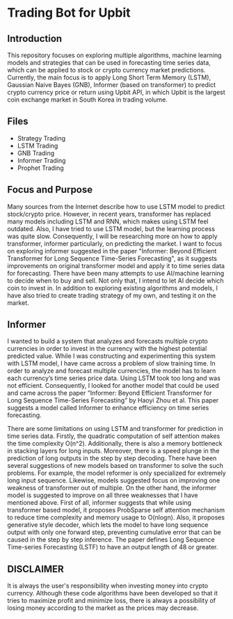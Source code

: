 # Trading Bot for Upbit

## Introduction
This repository focuses on exploring multiple algorithms, machine learning models and strategies that can be used in forecasting
time series data, which can be applied to stock or crypto currency market predictions.
Currently, the main focus is to apply Long Short Term Memory (LSTM), Gaussian Naive Bayes (GNB), Informer (based on transformer)
to predict crypto currency price or return using Upbit API, in which Upbit is the largest coin exchange market in South Korea in trading volume. 

## Files
- Strategy Trading
- LSTM Trading
- GNB Trading
- Informer Trading
- Prophet Trading

## Focus and Purpose
Many sources from the Internet describe how to use LSTM model to predict stock/crypto price. However, in recent years, transformer has replaced many models including
LSTM and RNN, which makes using LSTM feel outdated. Also, I have tried to use LSTM model, but the learning process was quite slow. Consequently, I will be researching more on how to apply transformer, informer particularly, on
predicting the market. I want to focus on exploring informer suggested in the paper "Informer: Beyond Efficient Transformer for Long Sequence Time-Series Forecasting", as it 
suggests improvements on original transformer model and apply it to time series data for forecasting.
There have been many attempts to use AI/machine learning to decide when to buy and sell. Not only that, I intend to let AI decide which coin to invest in.
In addition to exploring existing algorithms and models, I have also tried to create trading strategy of my own, and testing it on the market.

## Informer

I wanted to build a system that analyzes and forecasts multiple crypto currencies in order to invest in the currency with the highest potential predicted value. While I was constructing and experimenting this system with LSTM model, I have came across a problem of slow training time. In order to analyze and forecast multiple currencies, the model has to learn each currency’s time series price data. Using LSTM took too long and was not efficient. Consequently, I looked for another model that could be used and came across the paper “Informer: Beyond Efficient Transformer for Long Sequence Time-Series Forecasting” by Haoyi Zhou et al. This paper suggests a model called Informer to enhance efficiency on time series forecasting. 

There are some limitations on using LSTM and transformer for prediction in time series data. Firstly, the quadratic computation of self attention makes the time complexity O(n^2). Additionally, there is also a memory bottleneck in stacking layers for long inputs. Moreover, there is a speed plunge in the prediction of long outputs in the step by step decoding. There have been several suggestions of new models based on transformer to solve the such problems. For example, the model reformer is only specialized for extremely long input sequence. Likewise, models suggested focus on improving one weakness of transformer out of multiple. On the other hand, the informer model is suggested to improve on all three weaknesses that I have mentioned above. 
First of all, informer suggests that while using transformer based model, it proposes ProbSparse self attention mechanism to reduce time complexity and memory usage to O(nlogn). Also, it proposes generative style decoder, which lets the model to have long sequence output with only one forward step, preventing cumulative error that can be caused in the step by step inference. 
The paper defines Long Sequence Time-series Forecasting (LSTF) to have an output length of 48 or greater. 

## DISCLAIMER
It is always the user's responsibility when investing money into crypto currency. Although these code algorithms have been developed so that it tries to maximize profit and minimize loss, there is always a possibility of losing money according to the market as the prices may decrease.



